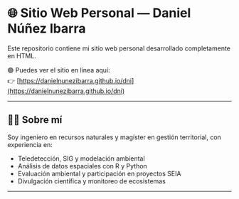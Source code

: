 # 🌐 Sitio Web Personal — Daniel Núñez Ibarra

Este repositorio contiene mi sitio web personal desarrollado completamente en HTML.

🟢 Puedes ver el sitio en línea aquí:  
👉 [https://danielnunezibarra.github.io/dni](https://danielnunezibarra.github.io/dni)

---

## 👨‍💼 Sobre mí

Soy ingeniero en recursos naturales y magíster en gestión territorial, con experiencia en:

- Teledetección, SIG y modelación ambiental
- Análisis de datos espaciales con R y Python
- Evaluación ambiental y participación en proyectos SEIA
- Divulgación científica y monitoreo de ecosistemas

---

